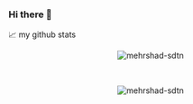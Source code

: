 ### Hi there 👋



📈 my github stats
<p align="center"> <img src="https://github-readme-stats.vercel.app/api/top-langs/?username=mehrshad-sdtn&hide=css,html,ejs&layout=compact" alt="mehrshad-sdtn" /> </p>
<br>
<p align="center"> <img src="https://github-readme-stats.vercel.app/api?username=mehrshad-sdtn&show_icons=true" alt="mehrshad-sdtn" /></p>



